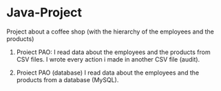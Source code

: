 # Java-Project
Project about a coffee shop (with the hierarchy of the employees and the products)

1. Proiect PAO:
I read data about the employees and the products from CSV files.
I wrote every action i made in another CSV file (audit).

2. Proiect PAO (database)
I read data about the employees and the products from a database (MySQL).
